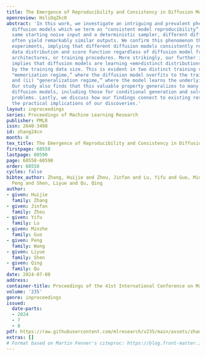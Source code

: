 ```yaml
---
title: The Emergence of Reproducibility and Consistency in Diffusion Models
openreview: HsliOqZkc0
abstract: 'In this work, we investigate an intriguing and prevalent phenomenon of
  diffusion models which we term as "consistent model reproducibility”: given the
  same starting noise input and a deterministic sampler, different diffusion models
  often yield remarkably similar outputs. We confirm this phenomenon through comprehensive
  experiments, implying that different diffusion models consistently reach the same
  data distribution and score function regardless of diffusion model frameworks, model
  architectures, or training procedures. More strikingly, our further investigation
  implies that diffusion models are learning <em>distinct distributions</em> influenced
  by the training data size. This is evident in two distinct training regimes: (I)
  "memorization regime,” where the diffusion model overfits to the training data distribution,
  and (ii) "generalization regime,” where the model learns the underlying data distribution.
  Our study also finds that this valuable property generalizes to many variants of
  diffusion models, including those for conditional generation and solving inverse
  problems. Lastly, we discuss how our findings connect to existing research and highlight
  the practical implications of our discoveries.'
layout: inproceedings
series: Proceedings of Machine Learning Research
publisher: PMLR
issn: 2640-3498
id: zhang24cn
month: 0
tex_title: The Emergence of Reproducibility and Consistency in Diffusion Models
firstpage: 60558
lastpage: 60590
page: 60558-60590
order: 60558
cycles: false
bibtex_author: Zhang, Huijie and Zhou, Jinfan and Lu, Yifu and Guo, Minzhe and Wang,
  Peng and Shen, Liyue and Qu, Qing
author:
- given: Huijie
  family: Zhang
- given: Jinfan
  family: Zhou
- given: Yifu
  family: Lu
- given: Minzhe
  family: Guo
- given: Peng
  family: Wang
- given: Liyue
  family: Shen
- given: Qing
  family: Qu
date: 2024-07-08
address:
container-title: Proceedings of the 41st International Conference on Machine Learning
volume: '235'
genre: inproceedings
issued:
  date-parts:
  - 2024
  - 7
  - 8
pdf: https://raw.githubusercontent.com/mlresearch/v235/main/assets/zhang24cn/zhang24cn.pdf
extras: []
# Format based on Martin Fenner's citeproc: https://blog.front-matter.io/posts/citeproc-yaml-for-bibliographies/
---
```

